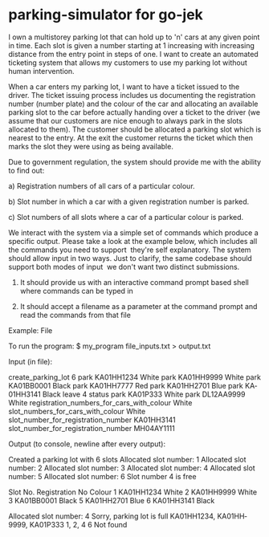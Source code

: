 # parking-simulator for go-jek

I own a multi­storey parking lot that can hold up to 'n' cars at any given point in time. Each
slot is given a number starting at 1 increasing with increasing distance from the entry point in
steps of one. I want to create an automated ticketing system that allows my customers to use
my parking lot without human intervention.

When a car enters my parking lot, I want to have a ticket issued to the driver. The ticket
issuing process includes us documenting the registration number (number plate) and the
colour of the car and allocating an available parking slot to the car before actually handing
over a ticket to the driver (we assume that our customers are nice enough to always park in
the slots allocated to them). The customer should be allocated a parking slot which is nearest
to the entry. At the exit the customer returns the ticket which then marks the slot they were
using as being available.

Due to government regulation, the system should provide me with the ability to find out:

a) Registration numbers of all cars of a particular colour.

b) Slot number in which a car with a given registration number is parked.

c) Slot numbers of all slots where a car of a particular colour is parked.

We interact with the system via a simple set of commands which produce a specific output.
Please take a look at the example below, which includes all the commands you need to
support ­ they're self explanatory. The system should allow input in two ways. Just to clarify,
the same codebase should support both modes of input ­ we don't want two distinct
submissions.

1) It should provide us with an interactive command prompt based shell where commands can
be typed in

2) It should accept a filename as a parameter at the command prompt and read the
commands from that file

Example: File

To run the program:
$ my_program file_inputs.txt > output.txt

Input (in file):

create_parking_lot 6
park KA­01­HH­1234 White
park KA­01­HH­9999 White
park KA­01­BB­0001 Black
park KA­01­HH­7777 Red
park KA­01­HH­2701 Blue
park KA­01­HH­3141 Black
leave 4
status
park KA­01­P­333 White
park DL­12­AA­9999 White
registration_numbers_for_cars_with_colour White
slot_numbers_for_cars_with_colour White
slot_number_for_registration_number KA­01­HH­3141
slot_number_for_registration_number MH­04­AY­1111


Output (to console, newline after every output):

Created a parking lot with 6 slots
Allocated slot number: 1
Allocated slot number: 2
Allocated slot number: 3
Allocated slot number: 4
Allocated slot number: 5
Allocated slot number: 6
Slot number 4 is free

Slot No. Registration No Colour
1 KA­01­HH­1234 White
2 KA­01­HH­9999 White
3 KA­01­BB­0001 Black
5 KA­01­HH­2701 Blue
6 KA­01­HH­3141 Black

Allocated slot number: 4
Sorry, parking lot is full
KA­01­HH­1234, KA­01­HH­9999, KA­01­P­333
1, 2, 4
6
Not found
